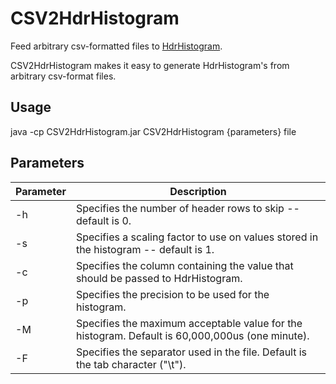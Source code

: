 # CSV2HdrHistogram
Feed arbitrary csv-formatted files to [HdrHistogram](http://hdrhistogram.org/).

CSV2HdrHistogram makes it easy to generate HdrHistogram's from arbitrary csv-format files.

## Usage
java -cp CSV2HdrHistogram.jar CSV2HdrHistogram {parameters} file

## Parameters
Parameter | Description
--- | ---
-h  |  Specifies the number of header rows to skip -- default is 0.  
-s  | Specifies a scaling factor to use on values stored in the histogram -- default is 1.
-c  | Specifies the column containing the value that should be passed to HdrHistogram.
-p  | Specifies the precision to be used for the histogram.
-M  | Specifies the maximum acceptable value for the histogram.  Default is 60,000,000us (one minute).
-F  | Specifies the separator used in the file.  Default is the tab character ("\t").



